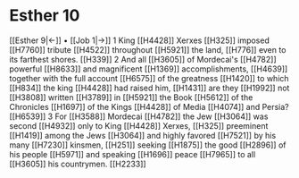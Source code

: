 # Esther 10
[[Esther 9|←]] • [[Job 1|→]]
1 King [[H4428]] Xerxes [[H325]] imposed [[H7760]] tribute [[H4522]] throughout [[H5921]] the land, [[H776]] even to its farthest shores. [[H339]] 
2 And all [[H3605]] of Mordecai's [[H4782]] powerful [[H8633]] and magnificent [[H1369]] accomplishments, [[H4639]] together with the full account [[H6575]] of the greatness [[H1420]] to which [[H834]] the king [[H4428]] had raised him, [[H1431]] are they [[H1992]] not [[H3808]] written [[H3789]] in [[H5921]] the Book [[H5612]] of the Chronicles [[H1697]] of the Kings [[H4428]] of Media [[H4074]] and Persia? [[H6539]] 
3 For [[H3588]] Mordecai [[H4782]] the Jew [[H3064]] was second [[H4932]] only to King [[H4428]] Xerxes, [[H325]] preeminent [[H1419]] among the Jews [[H3064]] and highly favored [[H7521]] by his many [[H7230]] kinsmen, [[H251]] seeking [[H1875]] the good [[H2896]] of his people [[H5971]] and speaking [[H1696]] peace [[H7965]] to all [[H3605]] his countrymen. [[H2233]] 
